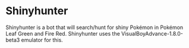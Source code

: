 # Shinyhunter
Shinyhunter is a bot that will search/hunt for shiny Pokémon in Pokémon Leaf Green and Fire Red. Shinyhunter uses the VisualBoyAdvance-1.8.0-beta3 emulator for this.
